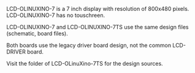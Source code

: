 LCD-OLINUXINO-7 is a 7 inch display with resolution of 800x480 pixels. LCD-OLINUXINO-7 has no touschreen.

LCD-OLINUXINO-7 and LCD-OLINUXINO-7TS use the same design files (schematic, board files).

Both boards use the legacy driver board design, not the common LCD-DRIVER board.

Visit the folder of LCD-OLinuXino-7TS for the design sources.